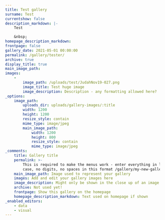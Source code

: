 ```yaml
---
title: Test gallery
surname: Test
currentshow: false
description_markdown: |-
    Test

    &nbsp;
homepage_description_markdown:
frontpage: false
gallery_date: 2021-05-01 00:00:00
permalink: /gallery/tester/
archive: true
display_title: true
main_image_path:
images:
    -
        image_path: /uploads/test/JudahNov19-027.png
        image_title: Test huge image
        image_description: Description - any formatting allowed here?
_options:
    image_path:
        uploads_dir: uploads/gallery-images/:title
        width: 1200
        height: 1200
        resize_style: contain
        mime_type: image/jpeg
        main_image_path:
            width: 1200
            height: 800
            resize_style: contain
            mime_type: image/jpeg
_comments:
    title: Gallery title
    permalink: >-
        This is required to make the menus work - enter everything in lower
        case, no digits, no spaces in this format /gallery/my-new-gallery/
    main_image_path: Image used to represent your gallery
    images: Add and edit your gallery images here
    image_description: Might only be shown in the close up of an image
    archive: Not used yet!
    frontpage: Show this gallery on the homepage
    homepage_description_markdown: Text used on homepage if shown
_enabled_editors:
    - data
    - visual
---
```



